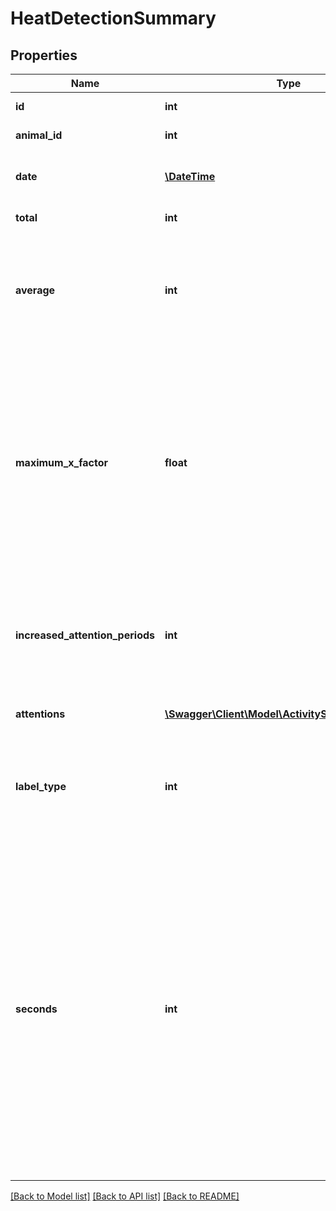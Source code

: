 # HeatDetectionSummary

## Properties
Name | Type | Description | Notes
------------ | ------------- | ------------- | -------------
**id** | **int** | The summary ID | 
**animal_id** | **int** | The ID of the animal | 
**date** | [**\DateTime**](\DateTime.md) | The start date and time of the summary | [optional] 
**total** | **int** | The total activity | [optional] 
**average** | **int** | The average activity of the animal in the 10 days before the summary date | [optional] 
**maximum_x_factor** | **float** | The maximum x-factor of the day. This is the deviated activity indicator. The higher the x-factor the more active a cow is compared to its typical activity level | [optional] 
**increased_attention_periods** | **int** | Total number of periods with an active attention (a period is a 2-hour block) | [optional] 
**attentions** | [**\Swagger\Client\Model\ActivitySummaryAttention**](ActivitySummaryAttention.md) | Summary attention types | [optional] 
**label_type** | **int** | The label type; 0: Unknown, 1: Intime, 2: Realtime Leg, 3: Realtime Neck | [optional] 
**seconds** | **int** | The total duration (in seconds) of measured data for this date. For a typical day this should be 86400 s, for days with daylight saving shifts it can be +/- 3600 s. For other values: this indicates that measured data does not represent the full day and is not reliable. | [optional] 

[[Back to Model list]](../README.md#documentation-for-models) [[Back to API list]](../README.md#documentation-for-api-endpoints) [[Back to README]](../README.md)


